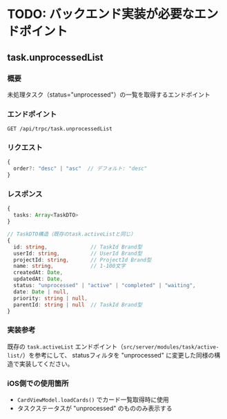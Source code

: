 # TODO: バックエンド実装が必要なエンドポイント

## task.unprocessedList

### 概要
未処理タスク（status="unprocessed"）の一覧を取得するエンドポイント

### エンドポイント
`GET /api/trpc/task.unprocessedList`

### リクエスト
```typescript
{
  order?: "desc" | "asc"  // デフォルト: "desc"
}
```

### レスポンス
```typescript
{
  tasks: Array<TaskDTO>
}

// TaskDTO構造（既存のtask.activeListと同じ）
{
  id: string,              // TaskId Brand型
  userId: string,          // UserId Brand型
  projectId: string,       // ProjectId Brand型
  name: string,            // 1-100文字
  createdAt: Date,
  updatedAt: Date,
  status: "unprocessed" | "active" | "completed" | "waiting",
  date: Date | null,
  priority: string | null,
  parentId: string | null  // TaskId Brand型
}
```

### 実装参考
既存の `task.activeList` エンドポイント（`src/server/modules/task/active-list/`）を参考にして、
statusフィルタを "unprocessed" に変更した同様の構造で実装してください。

### iOS側での使用箇所
- `CardViewModel.loadCards()` でカード一覧取得時に使用
- タスクステータスが "unprocessed" のもののみ表示する
